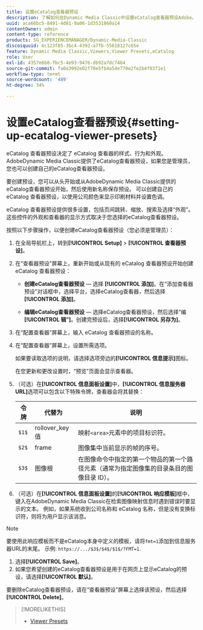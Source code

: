 ```yaml
---
title: 设置eCatalog查看器预设
description: 了解如何在Dynamic Media Classic中设置eCatalog查看器预设Adobe。
uuid: aca66bc5-8491-4d81-9a06-1d3531860a14
contentOwner: admin
content-type: reference
products: SG_EXPERIENCEMANAGER/Dynamic-Media-Classic
discoiquuid: 6c123f85-3bc4-4392-a7fb-55618127c65e
feature: Dynamic Media Classic,Viewers,Viewer Presets,eCatalog
role: User
exl-id: 4357e6b8-fbc5-4e93-9476-db92a7dc7464
source-git-commit: fa0a3992e02f70e5fb4a54e770e2fe2b4f0371e1
workflow-type: tm+mt
source-wordcount: '489'
ht-degree: 34%

---
```


# 设置eCatalog查看器预设{#setting-up-ecatalog-viewer-presets}

eCatalog 查看器预设决定了 eCatalog 查看器的样式、行为和外观。AdobeDynamic Media Classic提供了eCatalog查看器预设，如果您是管理员，您也可以创建自己的eCatalog查看器预设。

要创建预设，您可以从头开始或从AdobeDynamic Media Classic提供的eCatalog查看器预设开始，然后使用新名称保存预设。 可以创建自己的 eCatalog 查看器预设，以使用公司颜色来显示印刷材料并设置色调。

eCatalog 查看器预设提供很多设置，包括页间跳转、缩放、搜索及选择“外观”。这些控件的外观和查看器的显示方式取决于您选择的eCatalog查看器预设。

按照以下步骤操作，以便创建eCatalog查看器预设（您必须是管理员）：

1. 在全局导航栏上，转到&#x200B;**[!UICONTROL Setup]** > **[!UICONTROL 查看器预设]**。
1. 在“查看器预设”屏幕上，重新开始或从现有的 eCatalog 查看器预设开始创建 eCatalog 查看器预设：

   * **创建eCatalog查看器预设**  — 选择 **[!UICONTROL 添加]**。在“添加查看器预设”对话框中，选择平台，选择eCatalog查看器，然后选择&#x200B;**[!UICONTROL 添加]**。

   * **编辑eCatalog查看器预设**  — 选择eCatalog查看器预设，然后选择“编 **[!UICONTROL 辑”]**。创建完预设后，选择&#x200B;**[!UICONTROL 另存为]**。

1. 在“配置查看器”屏幕上，输入 eCatalog 查看器预设的名称。
1. 在“配置查看器”屏幕上，设置所需选项。

   如果要读取选项的说明，请选择选项旁边的&#x200B;**[!UICONTROL 信息提示]**&#x200B;图标。

   在您更新和更改设置时，“预览”页面会显示查看器。

1. （可选）在&#x200B;**[!UICONTROL 信息面板设置]**&#x200B;中，**[!UICONTROL 信息服务器URL]**&#x200B;选项可以包含以下特殊令牌，查看器会将其替换：

   | 令牌 | 代替为 | 说明 |
   | --- | --- | --- |
   | `$1$` | rollover_key 值 | 映射`<area>`元素中的项目标识符。 |
   | `$2$` | frame | 图像集中当前显示的帧的序号。 |
   | `$3$` | 图像根 | 在图像命令中指定的第一个物品的第一个路径元素（通常为指定图像集的目录条目的图像目录 ID）。 |

1. （可选）在&#x200B;**[!UICONTROL 信息面板设置]**&#x200B;的&#x200B;**[!UICONTROL 响应模板]**&#x200B;框中，键入在AdobeDynamic Media Classic在检索图像映射信息时遇到错误时要显示的文本。 例如，如果系统收到公司名称和 eCatalog 名称，但是没有变换标识符，则将为用户显示该消息。

>[!NOTE]
>
>要使用此响应模板而不是eCatalog本身中定义的模板，请将`fmt=1`添加到信息服务器URL的末尾。 示例: `https://.../$3$/$4$/$1$/?FMT=1`.

1. 选择&#x200B;**[!UICONTROL Save]**。
1. 如果您希望创建的eCatalog查看器预设是用于在网页上显示eCatalog的预设，请选择&#x200B;**[!UICONTROL 默认]**。

要删除eCatalog查看器预设，请在“查看器预设”屏幕上选择该预设，然后选择&#x200B;**[!UICONTROL Delete]**。

>[!MORELIKETHIS]
>
>* [Viewer Presets](application-setup.md#viewer_presets)


